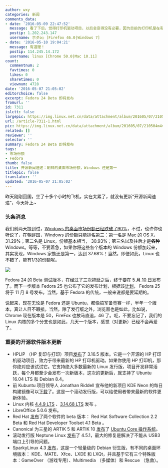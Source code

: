 ```yaml
---
author: wxy
categories: 新闻
comments_data:
- date: '2016-05-09 22:47:52'
  message: 看了下后，觉得打印机驱动项目，以后会变得没有必要，因为目前的打印机是在有些复杂，还有驱动什么的，真是见鬼咯。往后去，所有的打印机都应该是无线wifi自动连接的，或者直接连接网线，打印机有自己的系统，直接通过或标准或简化的TCP/IP协议来传递打印任务。根本不要用户安装什么驱动，添加打印机，就是添加打印机的IP地址。如果是从手机上打印，那就直接扫描打印机身上的二维码即可识别连接打印机并打印。
  postip: 1.202.243.147
  username: 朩ダo○ [Firefox 46.0|Windows 7]
- date: '2016-05-10 19:04:21'
  message: 有道理！
  postip: 114.245.14.172
  username: linux [Chrome 50.0|Mac 10.11]
count:
  commentnum: 2
  favtimes: 0
  likes: 0
  sharetimes: 0
  viewnum: 4728
date: '2016-05-07 21:05:02'
editorchoice: false
excerpt: Fedora 24 Beta 即将发布
fromurl: ''
id: 7311
islctt: false
largepic: https://img.linux.net.cn/data/attachment/album/201605/07/210504m4vq4y8nnt3naqva.jpg
url: /article-7311-1.html
pic: https://img.linux.net.cn/data/attachment/album/201605/07/210504m4vq4y8nnt3naqva.jpg.thumb.jpg
related: []
reviewer: ''
selector: ''
summary: Fedora 24 Beta 即将发布
tags:
- 市场份额
- Fedora
thumb: false
title: 开源新闻速递：朝鲜的桌面市场份额，Windows 还是第一
titlepic: false
translator: ''
updated: '2016-05-07 21:05:02'
---
```


昨天刚刚回国，坐了十多个小时的飞机，实在太累了，就没有更新“开源新闻速递”，今天补上~


### 头条消息


我们前两天提到过，[Windows 的桌面市场份额已经跌破了90%](/article-7301-1.html)，不过，也许你也听说了，在朝鲜国，Windows 的份额只能排名第三：第一名是 Mac 的 OS X，31.29%；第二名是 Linux，份额基本相当， 30.93%；第三名以及往后才是**各种** Windows。等等，不要着急，如果你将这些各个版本的 Windows 份额加起来，其实发现，Windows 家族还是第一，达到 37.68%！当然，即便如此，Linux 也不错了，能有1/3的份额呢。


![](/data/attachment/album/201605/07/210504m4vq4y8nnt3naqva.jpg)


Fedora 24 的 Beta 测试版本，在经过了三次拖延之后，终于要在 [5 月 10 日](https://lists.fedoraproject.org/archives/list/devel@lists.fedoraproject.org/thread/G2DH3KWJVXMKDQWQ6ZUO2Z4LQD7WXBR2/)发布了。而下一步版本 Fedora 25 也公布了它的发布计划，根据该[计划](https://fedoraproject.org/wiki/Releases/25/Schedule)， Fedora 25 将于 11 月 8 号发布。当然，基于 Fedora 的传统，一般来说都是要延期的。


说起来，现在无论是 Fedora 还是 Ubuntu，都像搞军备竞赛一样，半年一个版本，真让人目不暇接。当然，除了发行版之外，浏览器也是如此，比如说， Chrome 现在版本是 50，FireFox 也放马直追，46 了。呃，不要忘记了，我们的 Linux 内核的多个分支也是如此，几天一个版本，感觉（对更新）已经不会再爱了。


### 重要的开源软件版本更新


* HPLIP （HP 复印与打印）项目[发布](https://sourceforge.net/p/hplip/news/2016/05/hplip-3165-release-notes/)了 3.16.5 版本。它是一个开源的 HP 打印机驱动项目，致力于带来最新的 HP 打印机驱动。如果你使用 HP 打印机，那你绝对应该试试它。它支持绝大多数最新的 Linux 发行版，项目开发非常活跃，每个月都至少会发布一次新版本，这次的更新后，就支持了 Ubuntu 16.04 LTS 和 Debian 8.4。
* 前 Kubuntu 项目领导人 Jonathan Riddell 宣布他的新项目 KDE Neon 的每日构建镜像可以[下载](http://files.kde.org/neon/images/plasma-wayland-devedition-gitunstable/current/)了。这是一个滚动发行版，可以给使用者带来最新的软件更新体验。
* Linux 内核 [4.4.9 LTS](https://lkml.org/lkml/2016/5/4/841) 、[3.14.68 LTS](https://lkml.org/lkml/2016/5/4/839) 发布 。
* LibreOffice 5.0.6 发布。
* Red Hat [发布](https://access.redhat.com/)了两个软件的 beta 版本： Red Hat Software Collection 2.2 Beta 和 Red Hat Developer Toolset 4.1 Beta 。
* Canonical 为三星的 ARTIK 5 和 ARTIK 10 [发布](http://insights.ubuntu.com/2016/05/05/ubuntu-core-now-available-for-samsung-artik-5-and-10/)了 [Ubuntu Core 操作系统](https://developer.ubuntu.com/en/snappy/start/samsung-artik-iot-modules/)。
* 滚动发行版 Neptune Linux [发布](https://neptuneos.com/en/news-reader/neptune-4-5-1-isos-are-available-now.html)了 4.5.1，最大的修复是解决了不能从 USB3 端口上引导的问题。
* SparkyLinux 4.3 [发布](http://sparkylinux.org/sparkylinux-4-3-special-editions/)，这是一个轻量级的 Debian 衍生版，有不同的桌面环境版本： KDE、MATE、Xfce、LXDE 和 LXQt，并且基于它有三个特殊版本：GameOver （游戏专用）、Multimedia （多媒体）和 Rescue （急救）。